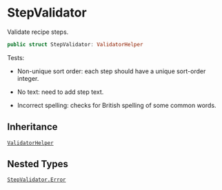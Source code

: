 # StepValidator

Validate recipe steps.

``` swift
public struct StepValidator: ValidatorHelper
```

Tests:

  - Non-unique sort order: each step should have a unique sort-order
    integer.

<!-- end list -->

  - No text: need to add step text.

<!-- end list -->

  - Incorrect spelling: checks for British spelling of some common
    words.

## Inheritance

[`ValidatorHelper`](ValidatorHelper)

## Nested Types

[`StepValidator.Error`](StepValidator_Error)
